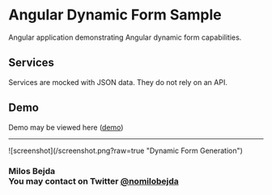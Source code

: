 # Angular Dynamic Form Sample
Angular application demonstrating Angular dynamic form capabilities.

## Services
Services are mocked with JSON data. They do not rely on an API.

## Demo
Demo may be viewed here ([demo](https://synonymous-brain.surge.sh)) 




<hr>
![screenshot](/screenshot.png?raw=true "Dynamic Form Generation")


<h3>

**Milos Bejda** <br>
You may contact on Twitter
[@nomilobejda](https://twitter.com/notmilobejda)
